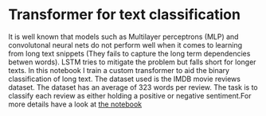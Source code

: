 # Transformer for text classification
It is well known that models such as Multilayer perceptrons (MLP) and convolutonal neural nets do not perform well when it comes to learning from long text snippets (They fails to capture the long term dependencies betwen words). LSTM tries to mitigate the problem but falls short for longer texts. In this notebook I train a custom transformer to aid the binary classification of long text. The dataset used is the IMDB movie reviews dataset. The dataset has an average of 323 words per review. The task is to classify each review as either holding a positive or negative sentiment.For more details have a look at <a href="https://colab.research.google.com/drive/1VRUf4z0KL1PjdvQx5_PXBmCwDLH0ifu4?usp=sharing">the notebook</a>
